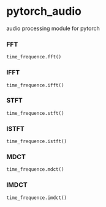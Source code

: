 # pytorch_audio
audio processing module for pytorch

### FFT
`time_frequence.fft()`
### IFFT
`time_frequence.ifft()`
### STFT
`time_frequence.stft()`
### ISTFT
`time_frequence.istft()`
### MDCT
`time_frequence.mdct()`
### IMDCT
`time_frequence.imdct()`
